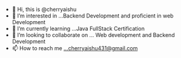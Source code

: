 
- 👋 Hi, this is @cherryaishu
- 👀 I’m interested in ...Backend Development and proficient in web Development
- 🌱 I’m currently learning ...Java FullStack Certification
- 💞️ I’m looking to collaborate on ... Web development and Backend Development
- 📫 How to reach me ...cherryaishu431@gmail.com
